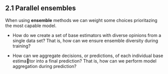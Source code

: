 ## 2.1 Parallel ensembles

When using **ensemble** methods we can weight some choices prioritazing the most capable model.

- How do we create a set of base estimators with diverse opinions from a single
data set? That is, how can we ensure ensemble diversity during training?

- How can we aggregate decisions, or predictions, of each individual base estima￾tor into a final prediction? That is, how can we perform model aggregation
during prediction?
